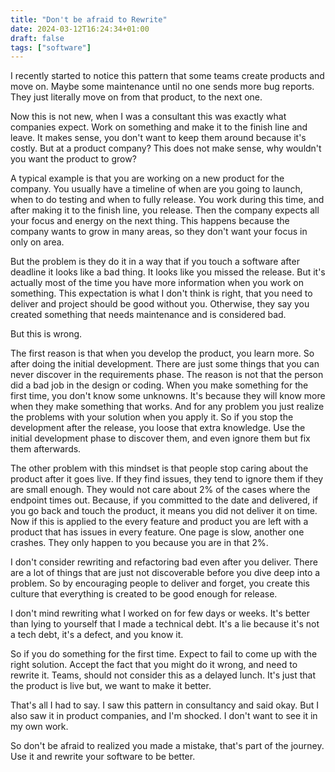 ```yaml
---
title: "Don't be afraid to Rewrite"
date: 2024-03-12T16:24:34+01:00
draft: false
tags: ["software"]
---
```


I recently started to notice this pattern that some teams create products and move on. Maybe some maintenance until no one sends more bug reports.
They just literally move on from that product, to the next one.

Now this is not new, when I was a consultant this was exactly what companies expect. Work on something and make it to the finish line and leave.
It makes sense, you don't want to keep them around because it's costly.
But at a product company? This does not make sense, why wouldn't you want the product to grow?

A typical example is that you are working on a new product for the company. You usually have a timeline of when are you going to launch, when to do testing and when to fully release.
You work during this time, and after making it to the finish line, you release. Then the company expects all your focus and energy on the next thing.
This happens because the company wants to grow in many areas, so they don't want your focus in only on area.

But the problem is they do it in a way that if you touch a software after deadline it looks like a bad thing. It looks like you missed the release.
But it's actually most of the time you have more information when you work on something.
This expectation is what I don't think is right, that you need to deliver and project should be good without you. Otherwise, they say you created something that needs maintenance and is considered bad.

But this is wrong.

The first reason is that when you develop the product, you learn more.
So after doing the initial development.
There are just some things that you can never discover in the requirements phase.
The reason is not that the person did a bad job in the design or coding.
When you make something for the first time, you don't know some unknowns.
It's because they will know more when they make something that works. And for any problem you just realize the problems with your solution when you apply it.
So if you stop the development after the release, you loose that extra knowledge.
Use the initial development phase to discover them, and even ignore them but fix them afterwards.

The other problem with this mindset is that people stop caring about the product after it goes live.
If they find issues, they tend to ignore them if they are small enough.
They would not care about 2% of the cases where the endpoint times out.
Because, if you committed to the date and delivered, if you go back and touch the product, it means you did not deliver it on time.
Now if this is applied to the every feature and product you are left with a product that has issues in every feature.
One page is slow, another one crashes. They only happen to you because you are in that 2%.

I don't consider rewriting and refactoring bad even after you deliver.
There are a lot of things that are just not discoverable before you dive deep into a problem.
So by encouraging people to deliver and forget, you create this culture that everything is created to be good enough for release.

I don't mind rewriting what I worked on for few days or weeks. It's better than lying to yourself that I made a technical debt. It's a lie because it's not a tech debt, it's a defect, and you know it.

So if you do something for the first time. Expect to fail to come up with the right solution.
Accept the fact that you might do it wrong, and need to rewrite it.
Teams, should not consider this as a delayed lunch.
It's just that the product is live but, we want to make it better.

That's all I had to say. I saw this pattern in consultancy and said okay.
But I also saw it in product companies, and I'm shocked. I don't want to see it in my own work.

So don't be afraid to realized you made a mistake, that's part of the journey.
Use it and rewrite your software to be better.

